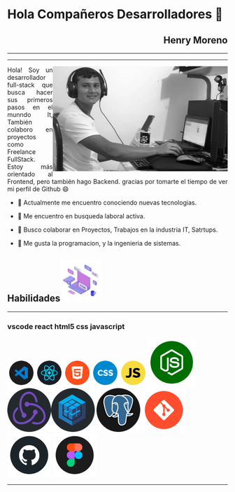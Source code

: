 
<!-- - 🔭 I’m currently working on ...
- 🌱 I’m currently learning ...
- 🤔 I’m looking for help with ...
- 💬 Ask me about ...
- 📫 How to reach me: ...
- 😄 Pronouns: ...
- ⚡ Fun fact: ... -->
 # Hola Compañeros Desarrolladores 👋



<div align="right">

## Henry Moreno
----
----
</div>

<img width="400" height="auto" src="./logo/Henry.jpg" align="right"/>
<p align="justify">   
Hola! Soy un desarrollador full-stack 
que busca hacer sus primeros pasos en el munndo It,
También colaboro en proyectos como Freelance FullStack.
Estoy más orientado al Frontend, pero también hago Backend.
gracias por tomarte el tiempo de ver 
mi perfil de Github 😄 

- 🔭 Actualmente me encuentro conociendo nuevas tecnologias.

- 🌱 Me encuentro en busqueda laboral activa.

- 👯 Busco colaborar en Proyectos, Trabajos en la industria IT, Satrtups.

- 💬 Me gusta la programacion, y la ingenieria de sistemas.
</p>


<!-- link de programacion -->

## Habilidades<img src="./logo/skill.gif" width="96px">
****
### vscode react html5 css javascript
<img width="64" height="64" src="./logo/vscode.png" align=""/><img width="64" height="64" src="./logo/react.png" align=""/><img width="64" height="64" src="./logo/html5.png" align=""/><img width="64" height="64" src="./logo/css.png"
 align=""/><img width="64" height="64" src="./logo/javascript.png" align=""/><img width="112" height="112" src="./logo/node.png" align=""/><img width="100" height="100" src="./logo/redux.png" align=""/><img width="100" height="100" src="./logo/sequelize.png" align=""/>
 <img width="100" height="100" src="./logo/SQL.png" align=""/> <img width="100" height="100" src="./logo/git.png" align=""/> <img width="100" height="100" src="./logo/github.png" align=""/> <img width="100" height="100" src="./logo/ux-ui.png" align=""/>

<!-- <img width="112" height="112" src="./logo/bootstrap.png" align=""/> -->

****



<!-- link de redesde sociales -->


<!-- link de  -->
